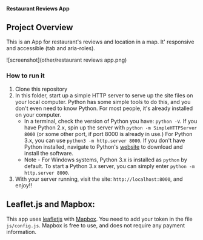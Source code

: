 #### Restaurant Reviews App

## Project Overview

This is an App for restaurant's reviews and location in a map. It' responsive and accessible (tab and aria-roles).

![screenshot](other/restaurant reviews app.png)

### How to run it

1. Clone this repository
2. In this folder, start up a simple HTTP server to serve up the site files on your local computer. Python has some simple tools to do this, and you don't even need to know Python. For most people, it's already installed on your computer.
    * In a terminal, check the version of Python you have: `python -V`. If you have Python 2.x, spin up the server with `python -m SimpleHTTPServer 8000` (or some other port, if port 8000 is already in use.) For Python 3.x, you can use `python3 -m http.server 8000`. If you don't have Python installed, navigate to Python's [website](https://www.python.org/) to download and install the software.
    * Note -  For Windows systems, Python 3.x is installed as `python` by default. To start a Python 3.x server, you can simply enter `python -m http.server 8000`.
3. With your server running, visit the site: `http://localhost:8000`, and enjoy!!

## Leaflet.js and Mapbox:

This app uses [leafletjs](https://leafletjs.com/) with [Mapbox](https://www.mapbox.com/). You need to add your token in the file `js/config.js`. Mapbox is free to use, and does not require any payment information.



